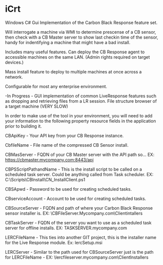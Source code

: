 # iCrt
Windows C# Gui Implementation of the Carbon Black Response feature set.

Will interrogate a machine via WMI to determine prescense of a CB sensor, then check with a CB Master server to show last checkin time of the sensor, handy for indentifying a machine that might have a bad install. 

Includes many useful features.  Can deploy the CB Response agent to accessible machines on the same LAN.  (Admin rights required on target devices.)  

Mass install feature to deploy to multiple machines at once across a network.  

Configurable for most any enterprise environment.

-In Progress - GUI implementation of common LiveResponse features such as dropping and retrieving files from a LR session.
  File structure browser of a target machine (VERY SLOW)
  
  In order to make use of the tool in your environment, you will need to add your information to the following property resource fields in the application prior to building it.
  
CBApiKey - Your API key from your CB Response instance.

CbfileName - File name of the compressed CB Sensor install.

CBMasServer - FQDN of your CB Master server with the API path so... EX: https://cbmaster.mycompany.com:8443/api

CBPSScriptPathandName - This is the install script to be called on a scheduled task server.  Could be anything called from Task scheduler. EX: C:\Scripts\CBInstall\CN_InstallClient.ps1

CBSApwd - Password to be used for creating scheduled tasks.

CBserviceAccount - Account to be used for creating scheduled tasks.

CBSourceServer - FQDN and path of where your Carbon Black Response sensor installer is.  EX: \\CBFileServer.Mycompany.com\Clientintallers

CBTaskServer - FQDN of the server you want to use as a scheduled task server for offline installs.  EX: TASKSERVER.mycompany.com

LERCFileName - This ties into another GIT project, this is the installer name for the Live Response module. Ex: lercSetup.msi

LERCServer - Similar to the path used for CBSourceServer just is the path for LERCFileName - EX: \\lercfileserver.mycompany.com\ClientInstallers
  
